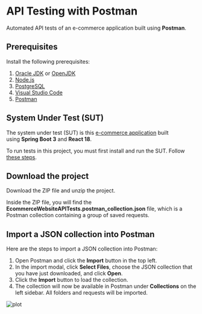 # API Testing with Postman

Automated API tests of an e-commerce application built using **Postman**.

## Prerequisites

Install the following prerequisites:

1. [Oracle JDK](https://www.oracle.com/java/technologies/downloads/) or [OpenJDK](https://openjdk.org/)
2. [Node.js](https://nodejs.org/en/)
3. [PostgreSQL](https://www.postgresql.org/download/)
4. [Visual Studio Code](https://code.visualstudio.com/download)
5. [Postman](https://www.postman.com/downloads/)

## System Under Test (SUT)

The system under test (SUT) is this [e-commerce application](https://github.com/mgrybel/ecommerce-website) built using **Spring Boot 3** and **React 18**.

To run tests in this project, you must first install and run the SUT. Follow [these steps](https://github.com/mgrybel/ecommerce-website/blob/master/README.md).

## Download the project

Download the ZIP file and unzip the project.

Inside the ZIP file, you will find the
**EcommerceWebsiteAPITests.postman_collection.json** file, which is a Postman collection containing a group of saved requests.

## Import a JSON collection into Postman

Here are the steps to import a JSON collection into Postman:

1. Open Postman and click the **Import** button in the top left.
2. In the import modal, click **Select Files**, choose the JSON collection that you have just downloaded, and click **Open**.
3. Click the **Import** button to load the collection.
4. The collection will now be available in Postman under **Collections** on the left sidebar. All folders and requests will be imported.

![plot](https://github.com/mgrybel/api-testing-postman/blob/master/images/step1.png?raw=true)
